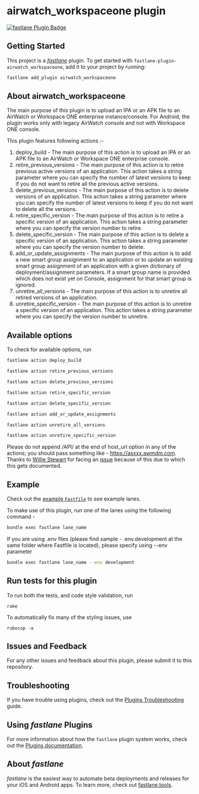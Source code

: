 # airwatch_workspaceone plugin

[![fastlane Plugin Badge](https://rawcdn.githack.com/fastlane/fastlane/master/fastlane/assets/plugin-badge.svg)](https://rubygems.org/gems/fastlane-plugin-airwatch_workspaceone)

## Getting Started

This project is a [_fastlane_](https://github.com/fastlane/fastlane) plugin. To get started with `fastlane-plugin-airwatch_workspaceone`, add it to your project by running:

```bash
fastlane add_plugin airwatch_workspaceone
```

## About airwatch_workspaceone

The main purpose of this plugin is to upload an IPA or an APK file to an AirWatch or Workspace ONE enterprise instance/console. For Android, the plugin works only with legacy AirWatch console and not with Workspace ONE console.

This plugin features following actions :-
1. deploy_build - The main purpose of this action is to upload an IPA or an APK file to an AirWatch or Workspace ONE enterprise console.
2. retire_previous_versions - The main purpose of this action is to retire previous active versions of an application. This action takes a string parameter where you can specify the number of latest versions to keep if you do not want to retire all the previous active versions.
3. delete_previous_versions - The main purpose of this action is to delete versions of an application. This action takes a string parameter where you can specify the number of latest versions to keep if you do not want to delete all the versions.
4. retire_specific_version - The main purpose of this action is to retire a specific version of an application. This action takes a string parameter where you can specify the version number to retire.
5. delete_specific_version - The main purpose of this action is to delete a specific version of an application. This action takes a string parameter where you can specify the version number to delete.
6. add_or_update_assignments - The main purpose of this action is to add a new smart group assignment to an application or to update an existing smart group assignment of an application with a given dictionary of deployment/assignment parameters. If a smart group name is provided which does not exist yet on Console, assignment for that smart group is ignored.
7. unretire_all_versions - The main purpose of this action is to unretire all retired versions of an application.
8. unretire_specific_version - The main purpose of this action is to unretire a specific version of an application. This action takes a string parameter where you can specify the version number to unretire.

## Available options

To check for available options, run

```bash
fastlane action deploy_build
```
```bash
fastlane action retire_previous_versions
```
```bash
fastlane action delete_previous_versions
```
```bash
fastlane action retire_specific_version
```
```bash
fastlane action delete_specific_version
```
```bash
fastlane action add_or_update_assignments
```
```bash
fastlane action unretire_all_versions
```
```bash
fastlane action unretire_specific_version
```
Please do not append /API/ at the end of host_url option in any of the actions; you should pass something like - https://asxxx.awmdm.com. Thanks to [Willie Stewart](https://github.com/wstewartii) for facing an [issue](https://github.com/letsbondiway/fastlane-plugin-airwatch_workspaceone/issues/2) because of this due to which this gets documented.
## Example

Check out the [example `Fastfile`](fastlane/Fastfile) to see example lanes.

To make use of this plugin, run one of the lanes using the following command -

```bash
bundle exec fastlane lane_name
```
If you are using .env files (please find sample - .env.development at the same folder where Fastfile is located), please specify using --env parameter

```bash
bundle exec fastlane lane_name --env development
```

## Run tests for this plugin

To run both the tests, and code style validation, run

```
rake
```

To automatically fix many of the styling issues, use
```
rubocop -a
```

## Issues and Feedback

For any other issues and feedback about this plugin, please submit it to this repository.

## Troubleshooting

If you have trouble using plugins, check out the [Plugins Troubleshooting](https://docs.fastlane.tools/plugins/plugins-troubleshooting/) guide.

## Using _fastlane_ Plugins

For more information about how the `fastlane` plugin system works, check out the [Plugins documentation](https://docs.fastlane.tools/plugins/create-plugin/).

## About _fastlane_

_fastlane_ is the easiest way to automate beta deployments and releases for your iOS and Android apps. To learn more, check out [fastlane.tools](https://fastlane.tools).
